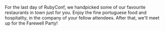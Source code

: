 For the last day of RubyConf, we handpicked some of our favourite restaurants in town just for you. Enjoy the fine portuguese food and hospitality, in the company of your fellow attendees. After that, we'll meet up for the Farewell Party!
